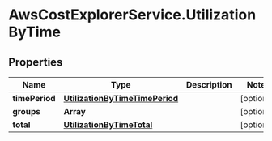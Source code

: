 # AwsCostExplorerService.UtilizationByTime

## Properties

Name | Type | Description | Notes
------------ | ------------- | ------------- | -------------
**timePeriod** | [**UtilizationByTimeTimePeriod**](UtilizationByTimeTimePeriod.md) |  | [optional] 
**groups** | **Array** |  | [optional] 
**total** | [**UtilizationByTimeTotal**](UtilizationByTimeTotal.md) |  | [optional] 


